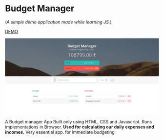 # Budget Manager
(_A simple demo application made while learning JS._)

[DEMO](https://sivanesh-s.github.io/budget-manager/)

![](./DOCS/capture.JPG)

A Budget manager App Built only using HTML, CSS and Javascript. 
Runs implementations in Browser.
**Used for calculating our daily expenses and incomes.**
Very essential app. for immediate budgeting
